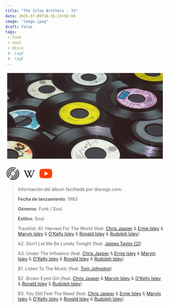 ```yaml
---
title: "The Isley Brothers - 33"
date: 2025-07-09T16:35:23+02:00
image: "image.jpeg"
draft: false
tags:
 - funk
 - soul
 - disco
 #- tagD
 #- tagE
---
```

![cover](image.jpeg (The Isley Brothers - 33))
 
[![discogs](../links/svg/discogs.png (discogs))](https://www.discogs.com/master/2170513)
[![wikipedia](../links/svg/wikipedia.png (wikipedia))](https://en.wikipedia.org/wiki/The_Isley_Brothers)
[![youtube](../links/svg/youtube.png (youtube))](https://www.youtube.com/playlist?list=PLKX_kXylIRgbBU9LaQopO1VbTF-_Kn7X8)
 
<!-- [![bandcamp](../links/svg/bandcamp.png (bandcamp))](error) error busqueda -->
<!-- [![lastfm](../links/svg/lastfm.png (lastfm))]() -->
<!-- [![musicbrainz](../links/svg/musicbrainz.png (musicbrainz))]() -->
<!-- [![spotify](../links/svg/spotify.png (spotify))]() -->
 
> Información del álbum facilitada por discogs.com:
> 
> **Fecha de lanzamiento**: 1983
> 
> **Géneros**: Funk / Soul
> 
> **Estilos**: Soul
> 
> Tracklist:
>   A1. Harvest For The World 
> (feat. [Chris Jasper](https://www.discogs.com/artist/348865 'Soul singer - songwriter - producer -...') & [Ernie Isley](https://www.discogs.com/artist/218691 'Rhythm and blues singer, songwriter and multinstrumentalist,...') & [Marvin Isley](https://www.discogs.com/artist/348866 'Musician (Bassist) and songwriter with the Isley...') & [O'Kelly Isley](https://www.discogs.com/artist/398349 'American rhythm and blues singer and songwriter....') & [Ronald Isley](https://www.discogs.com/artist/144910 'American vocalist, lead singer of the Isley...') & [Rudolph Isley](https://www.discogs.com/artist/398348 'American rhythm & blues vocalist, songwriter Born:...'))   
> 
>   A2. Don‘t Let Me Be Lonely Tonight 
> (feat. [James Taylor (2)](https://www.discogs.com/artist/262944 'Perfil no disponible'))   
> 
>   A3. Under The Influence 
> (feat. [Chris Jasper](https://www.discogs.com/artist/348865 'Perfil no disponible') & [Ernie Isley](https://www.discogs.com/artist/218691 'Perfil no disponible') & [Marvin Isley](https://www.discogs.com/artist/348866 'Perfil no disponible') & [O'Kelly Isley](https://www.discogs.com/artist/398349 'Perfil no disponible') & [Ronald Isley](https://www.discogs.com/artist/144910 'Perfil no disponible') & [Rudolph Isley](https://www.discogs.com/artist/398348 'Perfil no disponible'))   
> 
>   B1. Listen To The Music 
> (feat. [Tom Johnston](https://www.discogs.com/artist/271648 'Perfil no disponible'))   
> 
>   B2. Brown Eyed Girl 
> (feat. [Chris Jasper](https://www.discogs.com/artist/348865 'Perfil no disponible') & [Marvin Isley](https://www.discogs.com/artist/348866 'Perfil no disponible') & [O'Kelly Isley](https://www.discogs.com/artist/398349 'Perfil no disponible') & [Ronald Isley](https://www.discogs.com/artist/144910 'Perfil no disponible') & [Rudolph Isley](https://www.discogs.com/artist/398348 'Perfil no disponible'))   
> 
>   B3. You Still Feel The Need 
> (feat. [Chris Jasper](https://www.discogs.com/artist/348865 'Perfil no disponible') & [Ernie Isley](https://www.discogs.com/artist/218691 'Perfil no disponible') & [Marvin Isley](https://www.discogs.com/artist/348866 'Perfil no disponible') & [O'Kelly Isley](https://www.discogs.com/artist/398349 'Perfil no disponible') & [Ronald Isley](https://www.discogs.com/artist/144910 'Perfil no disponible') & [Rudolph Isley](https://www.discogs.com/artist/398348 'Perfil no disponible'))   
> 
